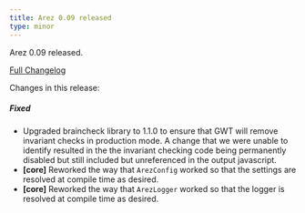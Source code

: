 ```yaml
---
title: Arez 0.09 released
type: minor
---
```


Arez 0.09 released. 

[Full Changelog](https://github.com/realityforge/arez/compare/v0.08...v0.09)   

Changes in this release:

##### Fixed
* Upgraded braincheck library to 1.1.0 to ensure that GWT will remove invariant checks in production mode. A
  change that we were unable to identify resulted in the the invariant checking code being permanently disabled
  but still included but unreferenced in the output javascript.
* **\[core\]** Reworked the way that `ArezConfig` worked so that the settings are resolved at compile time as desired.
* **\[core\]** Reworked the way that `ArezLogger` worked so that the logger is resolved at compile time as desired.



